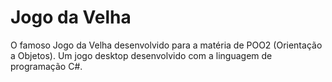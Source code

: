 # Jogo da Velha
O famoso Jogo da Velha desenvolvido para a matéria de POO2 (Orientação a Objetos). Um jogo desktop desenvolvido com a linguagem de programação C#.
